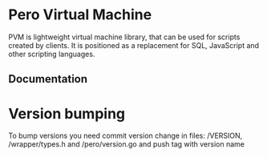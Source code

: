 # Pero Virtual Machine
PVM is lightweight virtual machine library, that can be used for scripts created by clients. It is positioned as a replacement for SQL, JavaScript and other scripting languages.

## Documentation
# Version bumping
To bump versions you need commit version change in files: /VERSION, /wrapper/types.h and /pero/version.go and push tag with version name
